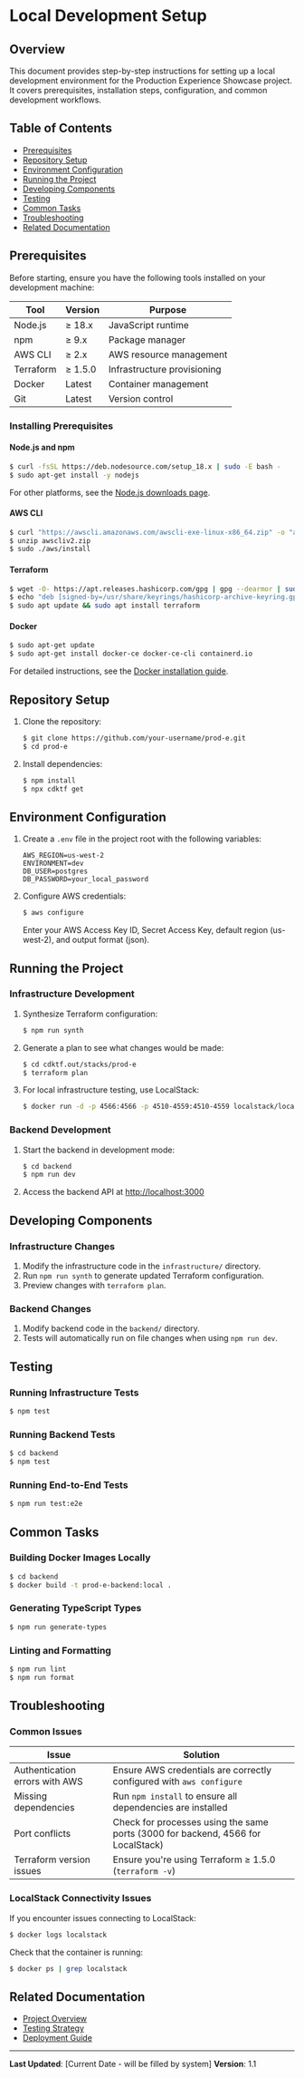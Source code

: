 # Local Development Setup

## Overview

This document provides step-by-step instructions for setting up a local development environment for the Production Experience Showcase project. It covers prerequisites, installation steps, configuration, and common development workflows.

## Table of Contents

- [Prerequisites](#prerequisites)
- [Repository Setup](#repository-setup)
- [Environment Configuration](#environment-configuration)
- [Running the Project](#running-the-project)
- [Developing Components](#developing-components)
- [Testing](#testing)
- [Common Tasks](#common-tasks)
- [Troubleshooting](#troubleshooting)
- [Related Documentation](#related-documentation)

## Prerequisites

Before starting, ensure you have the following tools installed on your development machine:

| Tool      | Version | Purpose                     |
| --------- | ------- | --------------------------- |
| Node.js   | ≥ 18.x  | JavaScript runtime          |
| npm       | ≥ 9.x   | Package manager             |
| AWS CLI   | ≥ 2.x   | AWS resource management     |
| Terraform | ≥ 1.5.0 | Infrastructure provisioning |
| Docker    | Latest  | Container management        |
| Git       | Latest  | Version control             |

### Installing Prerequisites

#### Node.js and npm

```bash
$ curl -fsSL https://deb.nodesource.com/setup_18.x | sudo -E bash -
$ sudo apt-get install -y nodejs
```

For other platforms, see the [Node.js downloads page](https://nodejs.org/en/download/).

#### AWS CLI

```bash
$ curl "https://awscli.amazonaws.com/awscli-exe-linux-x86_64.zip" -o "awscliv2.zip"
$ unzip awscliv2.zip
$ sudo ./aws/install
```

#### Terraform

```bash
$ wget -O- https://apt.releases.hashicorp.com/gpg | gpg --dearmor | sudo tee /usr/share/keyrings/hashicorp-archive-keyring.gpg
$ echo "deb [signed-by=/usr/share/keyrings/hashicorp-archive-keyring.gpg] https://apt.releases.hashicorp.com $(lsb_release -cs) main" | sudo tee /etc/apt/sources.list.d/hashicorp.list
$ sudo apt update && sudo apt install terraform
```

#### Docker

```bash
$ sudo apt-get update
$ sudo apt-get install docker-ce docker-ce-cli containerd.io
```

For detailed instructions, see the [Docker installation guide](https://docs.docker.com/engine/install/).

## Repository Setup

1. Clone the repository:

   ```bash
   $ git clone https://github.com/your-username/prod-e.git
   $ cd prod-e
   ```

2. Install dependencies:

   ```bash
   $ npm install
   $ npx cdktf get
   ```

## Environment Configuration

1. Create a `.env` file in the project root with the following variables:

   ```
   AWS_REGION=us-west-2
   ENVIRONMENT=dev
   DB_USER=postgres
   DB_PASSWORD=your_local_password
   ```

2. Configure AWS credentials:

   ```bash
   $ aws configure
   ```

   Enter your AWS Access Key ID, Secret Access Key, default region (us-west-2), and output format (json).

## Running the Project

### Infrastructure Development

1. Synthesize Terraform configuration:

   ```bash
   $ npm run synth
   ```

2. Generate a plan to see what changes would be made:

   ```bash
   $ cd cdktf.out/stacks/prod-e
   $ terraform plan
   ```

3. For local infrastructure testing, use LocalStack:

   ```bash
   $ docker run -d -p 4566:4566 -p 4510-4559:4510-4559 localstack/localstack
   ```

### Backend Development

1. Start the backend in development mode:

   ```bash
   $ cd backend
   $ npm run dev
   ```

2. Access the backend API at [http://localhost:3000](http://localhost:3000)

## Developing Components

### Infrastructure Changes

1. Modify the infrastructure code in the `infrastructure/` directory.
2. Run `npm run synth` to generate updated Terraform configuration.
3. Preview changes with `terraform plan`.

### Backend Changes

1. Modify backend code in the `backend/` directory.
2. Tests will automatically run on file changes when using `npm run dev`.

## Testing

### Running Infrastructure Tests

```bash
$ npm test
```

### Running Backend Tests

```bash
$ cd backend
$ npm test
```

### Running End-to-End Tests

```bash
$ npm run test:e2e
```

## Common Tasks

### Building Docker Images Locally

```bash
$ cd backend
$ docker build -t prod-e-backend:local .
```

### Generating TypeScript Types

```bash
$ npm run generate-types
```

### Linting and Formatting

```bash
$ npm run lint
$ npm run format
```

## Troubleshooting

### Common Issues

| Issue                          | Solution                                                                         |
| ------------------------------ | -------------------------------------------------------------------------------- |
| Authentication errors with AWS | Ensure AWS credentials are correctly configured with `aws configure`             |
| Missing dependencies           | Run `npm install` to ensure all dependencies are installed                       |
| Port conflicts                 | Check for processes using the same ports (3000 for backend, 4566 for LocalStack) |
| Terraform version issues       | Ensure you're using Terraform ≥ 1.5.0 (`terraform -v`)                           |

### LocalStack Connectivity Issues

If you encounter issues connecting to LocalStack:

```bash
$ docker logs localstack
```

Check that the container is running:

```bash
$ docker ps | grep localstack
```

## Related Documentation

- [Project Overview](../overview.md)
- [Testing Strategy](../processes/testing.md)
- [Deployment Guide](./deployment-guide.md)

---

**Last Updated**: [Current Date - will be filled by system]
**Version**: 1.1
